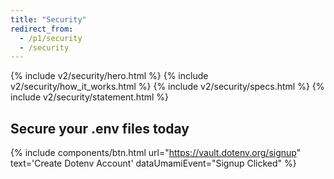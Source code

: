 ```yaml
---
title: "Security"
redirect_from:
  - /p1/security
  - /security
---
```


{% include v2/security/hero.html %}
{% include v2/security/how_it_works.html %}
{% include v2/security/specs.html %}
{% include v2/security/statement.html %}

<div class="mx-auto max-w-xl text-center mt-20">
  <h2 class="text-center text-zinc-900 dark:text-zinc-100 my-6 text-xl">Secure your .env files today</h2>

  {% include components/btn.html url="https://vault.dotenv.org/signup" text='Create <span class="font-extrabold tracking-tight">Dotenv</span> Account' dataUmamiEvent="Signup Clicked" %}
</div>
